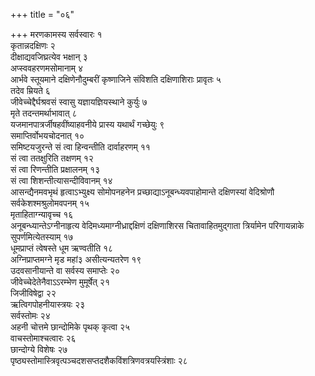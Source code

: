 +++
title = "०६"

+++
मरणकामस्य सर्वस्वारः १  
कृतान्नदक्षिणः २  
दीक्षाद्यवजिघ्रत्येव भक्षान् ३  
अप्स्ववहरणमसोमानाम् ४  
आर्भवे स्तूयमाने दक्षिणेनौदुम्बरीं कृष्णाजिने संविशति दक्षिणाशिराः प्रावृतः ५  
तदेव म्रियते ६  
जीवेच्चेद्दैर्घश्रवसं स्वासु यज्ञायज्ञियस्थाने कुर्युः ७  
मृते तदन्तमर्थाभावात् ८  
यजमानपात्रर्जीषहवींष्याहवनीये प्रास्य यथार्थं गच्छेयुः ९  
समाप्तिर्वोभयचोदनात् १०  
समिष्टयजुरन्ते सं त्वा हिन्वन्तीति दार्वाहरणम् ११  
सं त्वा ततक्षुरिति तक्षणम् १२  
सं त्वा रिणन्तीति प्रक्षालनम् १३  
सं त्वा शिशन्तीत्यासन्दीविवानम् १४  
आसन्द्यैनमवभृथं हृत्वाऽभ्युक्ष्य सोमोपनहनेन प्रच्छाद्याऽनूबन्ध्यवपाहोमान्ते दक्षिणस्यां वेदिश्रोणौ सर्वकेशश्मश्रुलोमवपनम् १५  
मृताहिताग्न्यावृच्च १६  
अनूबन्ध्यान्तेऽग्नीनाहृत्य वेदिमध्यमाग्नीध्राद्दक्षिणं दक्षिणाशिरस चितावाहितमुद्गाता त्रिर्यामेन परिगायन्नाके सुपर्णमित्येतस्याम् १७  
धूमप्राप्तं त्वेषस्ते धूम ऋण्वतीति १८  
अग्निप्राप्तमग्ने मृड महां३ असीत्यन्यतरेण १९  
उदवसानीयान्ते वा सर्वस्य समाप्तेः २०  
जीवेच्चेदेतेनैवाऽऽरम्भेण मुमूर्षेत् २१  
जिजीविषेद्वा २२  
ऋत्विगपोहनीयास्त्रयः २३  
सर्वस्तोमः २४  
अहनी चोत्तमे छान्दोमिके पृथक् कृत्वा २५  
वाचस्तोमाश्चत्वारः २६  
छान्दोग्ये विशेषः २७  
पृष्ठ्यस्तोमास्त्रिवृत्पञ्चदशसप्तदशैकविंशत्रिणवत्रयस्त्रिंशाः २८  
